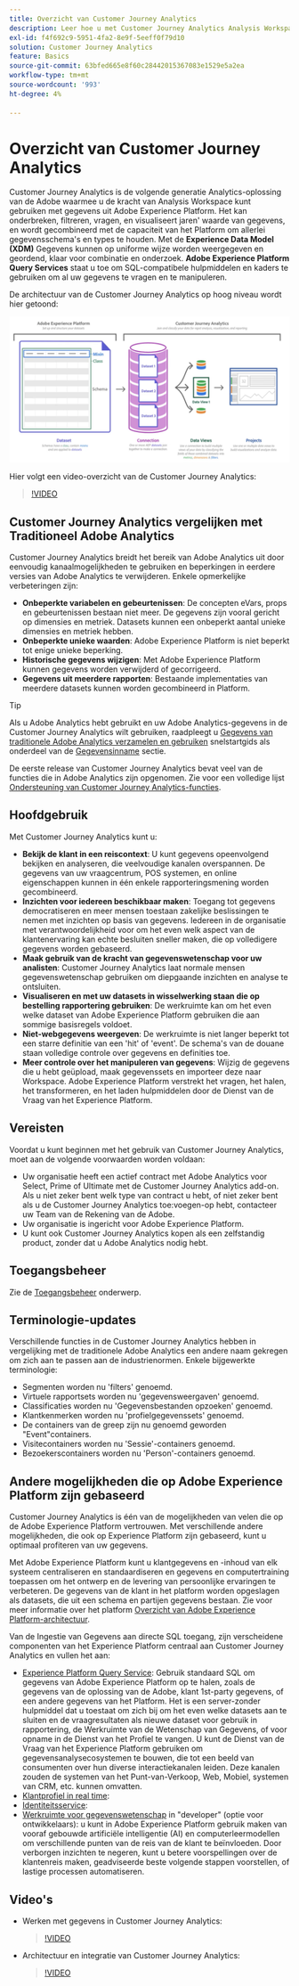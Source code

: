 ```yaml
---
title: Overzicht van Customer Journey Analytics
description: Leer hoe u met Customer Journey Analytics Analysis Workspace kunt gebruiken met gegevens van Experience Platform.
exl-id: f4f692c9-5951-4fa2-8e9f-5eeff0f79d10
solution: Customer Journey Analytics
feature: Basics
source-git-commit: 63bfed665e8f60c28442015367083e1529e5a2ea
workflow-type: tm+mt
source-wordcount: '993'
ht-degree: 4%

---
```


# Overzicht van Customer Journey Analytics

Customer Journey Analytics is de volgende generatie Analytics-oplossing van de Adobe waarmee u de kracht van Analysis Workspace kunt gebruiken met gegevens uit Adobe Experience Platform. Het kan onderbreken, filtreren, vragen, en visualiseert jaren&#39; waarde van gegevens, en wordt gecombineerd met de capaciteit van het Platform om allerlei gegevensschema&#39;s en types te houden. Met de **Experience Data Model (XDM)** Gegevens kunnen op uniforme wijze worden weergegeven en geordend, klaar voor combinatie en onderzoek. **Adobe Experience Platform Query Services** staat u toe om SQL-compatibele hulpmiddelen en kaders te gebruiken om al uw gegevens te vragen en te manipuleren.

De architectuur van de Customer Journey Analytics op hoog niveau wordt hier getoond:

![architectuur](assets/cja-architecture.png)

Hier volgt een video-overzicht van de Customer Journey Analytics:

>[!VIDEO](https://video.tv.adobe.com/v/30090/?quality=12)

## Customer Journey Analytics vergelijken met Traditioneel Adobe Analytics

Customer Journey Analytics breidt het bereik van Adobe Analytics uit door eenvoudig kanaalmogelijkheden te gebruiken en beperkingen in eerdere versies van Adobe Analytics te verwijderen. Enkele opmerkelijke verbeteringen zijn:

* **Onbeperkte variabelen en gebeurtenissen**: De concepten eVars, props en gebeurtenissen bestaan niet meer. De gegevens zijn vooral gericht op dimensies en metriek. Datasets kunnen een onbeperkt aantal unieke dimensies en metriek hebben.
* **Onbeperkte unieke waarden**: Adobe Experience Platform is niet beperkt tot enige unieke beperking.
* **Historische gegevens wijzigen**: Met Adobe Experience Platform kunnen gegevens worden verwijderd of gecorrigeerd.
* **Gegevens uit meerdere rapporten**: Bestaande implementaties van meerdere datasets kunnen worden gecombineerd in Platform.

>[!TIP]
>
>Als u Adobe Analytics hebt gebruikt en uw Adobe Analytics-gegevens in de Customer Journey Analytics wilt gebruiken, raadpleegt u [Gegevens van traditionele Adobe Analytics verzamelen en gebruiken](../data-ingestion/analytics.md) snelstartgids als onderdeel van de [Gegevensinname](../data-ingestion/data-ingestion.md) sectie.

De eerste release van Customer Journey Analytics bevat veel van de functies die in Adobe Analytics zijn opgenomen. Zie voor een volledige lijst [Ondersteuning van Customer Journey Analytics-functies](/help/getting-started/aa-vs-cja/cja-aa.md).

## Hoofdgebruik

Met Customer Journey Analytics kunt u:

* **Bekijk de klant in een reiscontext**: U kunt gegevens opeenvolgend bekijken en analyseren, die veelvoudige kanalen overspannen. De gegevens van uw vraagcentrum, POS systemen, en online eigenschappen kunnen in één enkele rapporteringsmening worden gecombineerd.
* **Inzichten voor iedereen beschikbaar maken**: Toegang tot gegevens democratiseren en meer mensen toestaan zakelijke beslissingen te nemen met inzichten op basis van gegevens. Iedereen in de organisatie met verantwoordelijkheid voor om het even welk aspect van de klantenervaring kan echte besluiten sneller maken, die op volledigere gegevens worden gebaseerd.
* **Maak gebruik van de kracht van gegevenswetenschap voor uw analisten**: Customer Journey Analytics laat normale mensen gegevenswetenschap gebruiken om diepgaande inzichten en analyse te ontsluiten.
* **Visualiseren en met uw datasets in wisselwerking staan die op bestelling rapportering gebruiken**: De werkruimte kan om het even welke dataset van Adobe Experience Platform gebruiken die aan sommige basisregels voldoet.
* **Niet-webgegevens weergeven**: De werkruimte is niet langer beperkt tot een starre definitie van een &#39;hit&#39; of &#39;event&#39;. De schema&#39;s van de douane staan volledige controle over gegevens en definities toe.
* **Meer controle over het manipuleren van gegevens**: Wijzig de gegevens die u hebt geüpload, maak gegevenssets en importeer deze naar Workspace. Adobe Experience Platform verstrekt het vragen, het halen, het transformeren, en het laden hulpmiddelen door de Dienst van de Vraag van het Experience Platform.

## Vereisten

Voordat u kunt beginnen met het gebruik van Customer Journey Analytics, moet aan de volgende voorwaarden worden voldaan:

* Uw organisatie heeft een actief contract met Adobe Analytics voor Select, Prime of Ultimate met de Customer Journey Analytics add-on. Als u niet zeker bent welk type van contract u hebt, of niet zeker bent als u de Customer Journey Analytics toe:voegen-op hebt, contacteer uw Team van de Rekening van de Adobe.
* Uw organisatie is ingericht voor Adobe Experience Platform.
* U kunt ook Customer Journey Analytics kopen als een zelfstandig product, zonder dat u Adobe Analytics nodig hebt.

## Toegangsbeheer

Zie de [Toegangsbeheer](/help/admin/cja-access-control.md) onderwerp.

## Terminologie-updates

Verschillende functies in de Customer Journey Analytics hebben in vergelijking met de traditionele Adobe Analytics een andere naam gekregen om zich aan te passen aan de industrienormen. Enkele bijgewerkte terminologie:

* Segmenten worden nu &#39;filters&#39; genoemd.
* Virtuele rapportsets worden nu &#39;gegevensweergaven&#39; genoemd.
* Classificaties worden nu &#39;Gegevensbestanden opzoeken&#39; genoemd.
* Klantkenmerken worden nu &#39;profielgegevenssets&#39; genoemd.
* De containers van de greep zijn nu genoemd geworden &quot;Event&quot;containers.
* Visitecontainers worden nu &#39;Sessie&#39;-containers genoemd.
* Bezoekerscontainers worden nu &#39;Person&#39;-containers genoemd.

## Andere mogelijkheden die op Adobe Experience Platform zijn gebaseerd

Customer Journey Analytics is één van de mogelijkheden van velen die op de Adobe Experience Platform vertrouwen. Met verschillende andere mogelijkheden, die ook op Experience Platform zijn gebaseerd, kunt u optimaal profiteren van uw gegevens.

Met Adobe Experience Platform kunt u klantgegevens en -inhoud van elk systeem centraliseren en standaardiseren en gegevens en computertraining toepassen om het ontwerp en de levering van persoonlijke ervaringen te verbeteren. De gegevens van de klant in het platform worden opgeslagen als datasets, die uit een schema en partijen gegevens bestaan. Zie voor meer informatie over het platform [Overzicht van Adobe Experience Platform-architectuur](https://experienceleague.adobe.com/docs/platform-learn/tutorials/intro-to-platform/basic-architecture.html).

Van de Ingestie van Gegevens aan directe SQL toegang, zijn verscheidene componenten van het Experience Platform centraal aan Customer Journey Analytics en vullen het aan:

* [Experience Platform Query Service](https://experienceleague.adobe.com/docs/experience-platform/query/home.html?lang=nl): Gebruik standaard SQL om gegevens van Adobe Experience Platform op te halen, zoals de gegevens van de oplossing van de Adobe, klant 1st-party gegevens, of een andere gegevens van het Platform. Het is een server-zonder hulpmiddel dat u toestaat om zich bij om het even welke datasets aan te sluiten en de vraagresultaten als nieuwe dataset voor gebruik in rapportering, de Werkruimte van de Wetenschap van Gegevens, of voor opname in de Dienst van het Profiel te vangen. U kunt de Dienst van de Vraag van het Experience Platform gebruiken om gegevensanalysecosystemen te bouwen, die tot een beeld van consumenten over hun diverse interactiekanalen leiden. Deze kanalen zouden de systemen van het Punt-van-Verkoop, Web, Mobiel, systemen van CRM, etc. kunnen omvatten.
* [Klantprofiel in real time](https://experienceleague.adobe.com/docs/experience-platform/profile/home.html?lang=nl):
* [Identiteitsservice](https://experienceleague.adobe.com/docs/experience-platform/identity/home.html?lang=nl):
* [Werkruimte voor gegevenswetenschap](https://experienceleague.adobe.com/docs/experience-platform/data-science-workspace/home.html) in &quot;developer&quot; (optie voor ontwikkelaars): u kunt in Adobe Experience Platform gebruik maken van vooraf gebouwde artificiële intelligentie (AI) en computerleermodellen om verschillende punten van de reis van de klant te beïnvloeden. Door verborgen inzichten te negeren, kunt u betere voorspellingen over de klantenreis maken, geadviseerde beste volgende stappen voorstellen, of lastige processen automatiseren.

## Video&#39;s

* Werken met gegevens in Customer Journey Analytics:

  >[!VIDEO](https://video.tv.adobe.com/v/32112/?quality=12)

* Architectuur en integratie van Customer Journey Analytics:

  >[!VIDEO](https://video.tv.adobe.com/v/32483/?quality=12)

